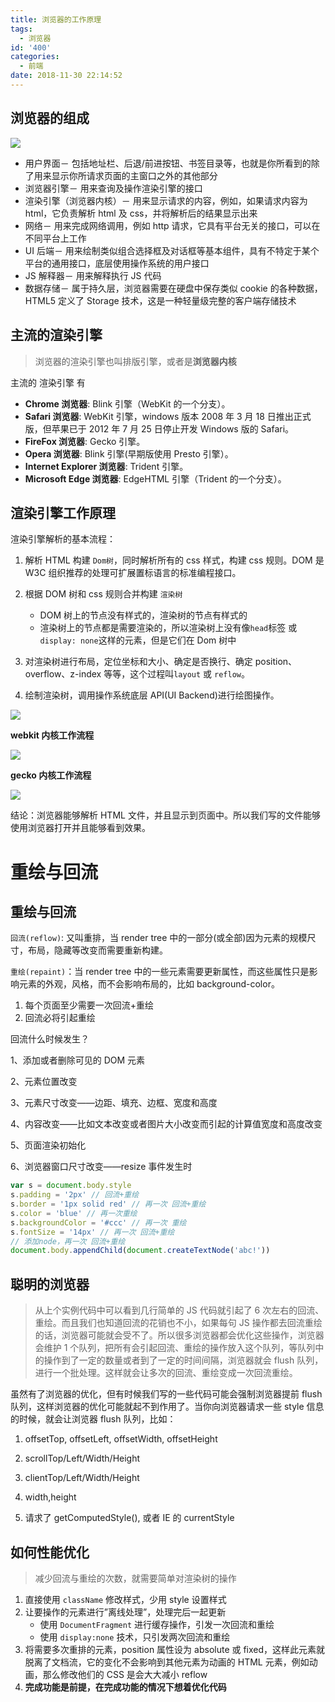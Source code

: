 ```yaml
---
title: 浏览器的工作原理
tags:
  - 浏览器
id: '400'
categories:
  - 前端
date: 2018-11-30 22:14:52
---
```


## 浏览器的组成

![](https://cdn.jsdelivr.net/gh/cuilongjin/static@img/img/20210102203825.png)

- 用户界面－ 包括地址栏、后退/前进按钮、书签目录等，也就是你所看到的除了用来显示你所请求页面的主窗口之外的其他部分
- 浏览器引擎－ 用来查询及操作渲染引擎的接口
- 渲染引擎（浏览器内核）－ 用来显示请求的内容，例如，如果请求内容为 html，它负责解析 html 及 css，并将解析后的结果显示出来
- 网络－ 用来完成网络调用，例如 http 请求，它具有平台无关的接口，可以在不同平台上工作
- UI 后端－ 用来绘制类似组合选择框及对话框等基本组件，具有不特定于某个平台的通用接口，底层使用操作系统的用户接口
- JS 解释器－ 用来解释执行 JS 代码
- 数据存储－ 属于持久层，浏览器需要在硬盘中保存类似 cookie 的各种数据，HTML5 定义了 Storage 技术，这是一种轻量级完整的客户端存储技术

## 主流的渲染引擎

> 浏览器的渲染引擎也叫排版引擎，或者是**浏览器内核**

主流的 渲染引擎 有

- **Chrome 浏览器**: Blink 引擎（WebKit 的一个分支）。
- **Safari 浏览器**: WebKit 引擎，windows 版本 2008 年 3 月 18 日推出正式版，但苹果已于 2012 年 7 月 25 日停止开发 Windows 版的 Safari。
- **FireFox 浏览器**: Gecko 引擎。
- **Opera 浏览器**: Blink 引擎(早期版使用 Presto 引擎）。
- **Internet Explorer 浏览器**: Trident 引擎。
- **Microsoft Edge 浏览器**: EdgeHTML 引擎（Trident 的一个分支）。

## 渲染引擎工作原理

渲染引擎解析的基本流程：

1. 解析 HTML 构建 `Dom树`，同时解析所有的 css 样式，构建 css 规则。DOM 是 W3C 组织推荐的处理可扩展置标语言的标准编程接口。
2. 根据 DOM 树和 css 规则合并构建 `渲染树`

   - DOM 树上的节点没有样式的，渲染树的节点有样式的
   - 渲染树上的节点都是需要渲染的，所以渲染树上没有像`head`标签 或 `display: none`这样的元素，但是它们在 Dom 树中

3. 对渲染树进行布局，定位坐标和大小、确定是否换行、确定 position、overflow、z-index 等等，这个过程叫`layout` 或 `reflow`。
4. 绘制渲染树，调用操作系统底层 API(UI Backend)进行绘图操作。

![](https://cdn.jsdelivr.net/gh/cuilongjin/static@img/img/20210102203846.png)

**webkit 内核工作流程**

![](https://cdn.jsdelivr.net/gh/cuilongjin/static@img/img/20210102203907.png)

**gecko 内核工作流程**

![](https://cdn.jsdelivr.net/gh/cuilongjin/static@img/img/20210102203924.jpeg)

结论：浏览器能够解析 HTML 文件，并且显示到页面中。所以我们写的文件能够使用浏览器打开并且能够看到效果。

# 重绘与回流

## 重绘与回流

`回流(reflow)`: 又叫重排，当 render tree 中的一部分(或全部)因为元素的规模尺寸，布局，隐藏等改变而需要重新构建。

`重绘(repaint)`：当 render tree 中的一些元素需要更新属性，而这些属性只是影响元素的外观，风格，而不会影响布局的，比如 background-color。

1. 每个页面至少需要一次回流+重绘
2. 回流必将引起重绘

回流什么时候发生？

1、添加或者删除可见的 DOM 元素

2、元素位置改变

3、元素尺寸改变——边距、填充、边框、宽度和高度

4、内容改变——比如文本改变或者图片大小改变而引起的计算值宽度和高度改变

5、页面渲染初始化

6、浏览器窗口尺寸改变——resize 事件发生时

```javascript
var s = document.body.style
s.padding = '2px' // 回流+重绘
s.border = '1px solid red' // 再一次 回流+重绘
s.color = 'blue' // 再一次重绘
s.backgroundColor = '#ccc' // 再一次 重绘
s.fontSize = '14px' // 再一次 回流+重绘
// 添加node，再一次 回流+重绘
document.body.appendChild(document.createTextNode('abc!'))
```

## 聪明的浏览器

> 从上个实例代码中可以看到几行简单的 JS 代码就引起了 6 次左右的回流、重绘。而且我们也知道回流的花销也不小，如果每句 JS 操作都去回流重绘的话，浏览器可能就会受不了。所以很多浏览器都会优化这些操作，浏览器会维护 1 个队列，把所有会引起回流、重绘的操作放入这个队列，等队列中的操作到了一定的数量或者到了一定的时间间隔，浏览器就会 flush 队列，进行一个批处理。这样就会让多次的回流、重绘变成一次回流重绘。

虽然有了浏览器的优化，但有时候我们写的一些代码可能会强制浏览器提前 flush 队列，这样浏览器的优化可能就起不到作用了。当你向浏览器请求一些 style 信息的时候，就会让浏览器 flush 队列，比如：

1. offsetTop, offsetLeft, offsetWidth, offsetHeight

2. scrollTop/Left/Width/Height

3. clientTop/Left/Width/Height

4. width,height

5. 请求了 getComputedStyle(), 或者 IE 的 currentStyle

## 如何性能优化

> 减少回流与重绘的次数，就需要简单对渲染树的操作

1. 直接使用 `className` 修改样式，少用 style 设置样式
2. 让要操作的元素进行”离线处理”，处理完后一起更新
   - 使用 `DocumentFragment` 进行缓存操作，引发一次回流和重绘
   - 使用 `display:none` 技术，只引发两次回流和重绘
3. 将需要多次重排的元素，position 属性设为 absolute 或 fixed，这样此元素就脱离了文档流，它的变化不会影响到其他元素为动画的 HTML 元素，例如动画，那么修改他们的 CSS 是会大大减小 reflow
4. **完成功能是前提，在完成功能的情况下想着优化代码**
